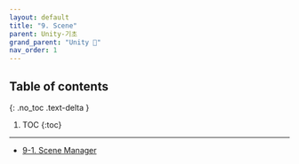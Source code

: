 ```yaml
---
layout: default
title: "9. Scene"
parent: Unity-기초
grand_parent: "Unity 🎡"
nav_order: 1
---
```


## Table of contents
{: .no_toc .text-delta }

1. TOC
{:toc}

---

* [9-1. Scene Manager](https://taehyungs-programming-blog.github.io/blog/docs/unity/basic/2022-03-20-Unity-9-1/)